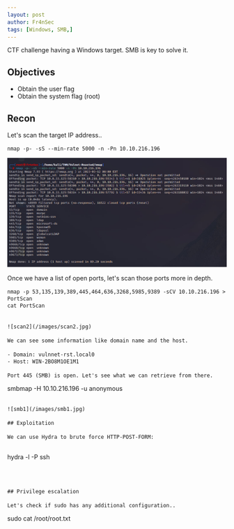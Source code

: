 ```yaml
---
layout: post
author: Fr4nSec
tags: [Windows, SMB,]
---
```


CTF challenge having a Windows target. SMB is key to solve it.

## Objectives

- Obtain the user flag
- Obtain the system flag (root)

## Recon

Let's scan the target IP address..

```
nmap -p- -sS --min-rate 5000 -n -Pn 10.10.216.196
```
![scan1](/images/scan1.jpg)

Once we have a list of open ports, let's scan those ports more in depth.

```
nmap -p 53,135,139,389,445,464,636,3268,5985,9389 -sCV 10.10.216.196 > PortScan
cat PortScan


![scan2](/images/scan2.jpg)

We can see some information like domain name and the host.

- Domain: vulnnet-rst.local0
- Host: WIN-2BO8M1OE1M1

Port 445 (SMB) is open. Let's see what we can retrieve from there.

```
smbmap -H 10.10.216.196 -u anonymous
```

![smb1](/images/smb1.jpg)

## Exploitation

We can use Hydra to brute force HTTP-POST-FORM:


```
hydra -l <user> -P <password list> <IP Address> ssh
```



## Privilege escalation

Let's check if sudo has any additional configuration..

```
sudo cat /root/root.txt
```
